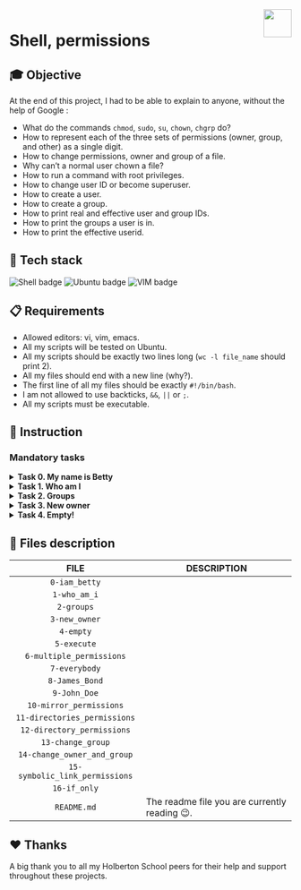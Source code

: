 <img  height="50px" align="right" src="https://apply.holbertonschool.com/holberton-logo.png">

# Shell, permissions

## 🎓 Objective

At the end of this project, I had to be able to explain to anyone, without the help of Google :

- What do the commands `chmod`, `sudo`, `su`, `chown`, `chgrp` do?
- How to represent each of the three sets of permissions (owner, group, and other) as a single digit.
- How to change permissions, owner and group of a file.
- Why can’t a normal user chown a file?
- How to run a command with root privileges.
- How to change user ID or become superuser.
- How to create a user.
- How to create a group.
- How to print real and effective user and group IDs.
- How to print the groups a user is in.
- How to print the effective userid.

## 🔨 Tech stack

<p align="left">
    <img src="https://img.shields.io/badge/Shell-000000?logo=powerShell&logoColor=white&style=for-the-badge" alt="Shell badge">
    <img src="https://img.shields.io/badge/UBUNTU-e95420?logo=ubuntu&logoColor=white&style=for-the-badge" alt="Ubuntu badge">
    <img src="https://img.shields.io/badge/VIM-019733?logo=vim&logoColor=white&style=for-the-badge" alt="VIM badge">
<p>

## 📋 Requirements

- Allowed editors: vi, vim, emacs.
- All my scripts will be tested on Ubuntu.
- All my scripts should be exactly two lines long (`wc -l file_name` should print 2).
- All my files should end with a new line (why?).
- The first line of all my files should be exactly `#!/bin/bash`.
- I am not allowed to use backticks, `&&`, `||` or `;`.
- All my scripts must be executable.

## 📝 Instruction

### <span id="mandatory-tasks">Mandatory tasks</span>

<details>
	<summary>
		<b>Task 0. My name is Betty</b>
	</summary>
	<br>

Create a script that switches the current user to the user `betty`.
- You should use exactly 8 characters for your command (+1 character for the new line).
- You can assume that the user betty will exist when we will run your script.

```
julien@ubuntu:/tmp/h$ tail -1 0-iam_betty | wc -c
9
julien@ubuntu:/tmp/h$
```
#
**Repo:**
- GitHub repository: `holbertonschool-shell`.
- Directory: `permissions`.
- File: `0-iam_betty`.
<hr>
</details>

<details>
	<summary>
		<b>Task 1. Who am I</b>
	</summary>
	<br>

Write a script that prints the effective username of the current user.
```
julien@ubuntu:/tmp/h$ ./1-who_am_i
julien
julien@ubuntu:/tmp/h$ 
```
#
**Repo:**
- GitHub repository: `holbertonschool-shell`.
- Directory: `permissions`.
- File: `1-who_am_i`.
<hr>
</details>

<details>
	<summary>
		<b>Task 2. Groups</b>
	</summary>
	<br>

Write a script that prints all the groups the current user is part of.
```
julien@ubuntu:/tmp/h$ ./2-groups
julien adm cdrom sudo dip plugdev lpadmin sambashare
julien@ubuntu:/tmp/h$ 
```
Note: depending on the user, you will get a different output.
#
**Repo:**
- GitHub repository: `holbertonschool-shell`.
- Directory: `permissions`.
- File: `2-groups`.
<hr>
</details>

<details>
	<summary>
		<b>Task 3. New owner</b>
	</summary>
	<br>

Write a script that changes the owner of the file `hello` to the user `betty`.
```
julien@ubuntu:/tmp/h$ ls -l
total 4
-rwxrw-r-- 1 julien julien 30 Sep 20 14:23 3-new_owner
-rw-rw-r-- 1 julien julien  0 Sep 20 14:18 hello
julien@ubuntu:/tmp/h$ sudo ./3-new_owner 
julien@ubuntu:/tmp/h$ ls -l
total 4
-rwxrw-r-- 1 julien julien 30 Sep 20 14:23 3-new_owner
-rw-rw-r-- 1 betty  julien  0 Sep 20 14:18 hello
julien@ubuntu:/tmp/h$
```
#
**Repo:**
- GitHub repository: `holbertonschool-shell`.
- Directory: `permissions`.
- File: `3-new_owner`.
<hr>
</details>

<details>
	<summary>
		<b>Task 4. Empty!</b>
	</summary>
	<br>

Write a script that creates an empty file called `hello`.
#
**Repo:**
- GitHub repository: `holbertonschool-shell`.
- Directory: `permissions`.
- File: `4-empty`.
<hr>
</details>

## 📂 Files description

| **FILE** | **DESCRIPTION** |
| :-----: | ----- |
| `0-iam_betty` | |
| `1-who_am_i` | |
| `2-groups` | |
| `3-new_owner` | |
| `4-empty` | |
| `5-execute` | |
| `6-multiple_permissions` | |
| `7-everybody` | |
| `8-James_Bond` | |
| `9-John_Doe` | |
| `10-mirror_permissions` | |
| `11-directories_permissions` | |
| `12-directory_permissions` | |
| `13-change_group` | |
| `14-change_owner_and_group` | |
| `15-symbolic_link_permissions` | |
| `16-if_only` | |
| `README.md` | The readme file you are currently reading 😉. |



## ♥️ Thanks

A big thank you to all my Holberton School peers for their help and support throughout these projects.
